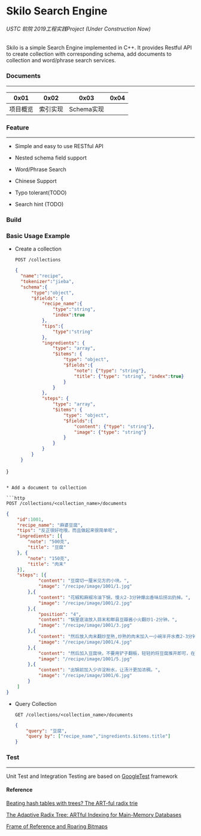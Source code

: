 # Skilo Search Engine

###### USTC  软院  2019工程实践Project (Under Construction Now)
Skilo is a simple Search Engine implemented in C++. It provides Restful API to create collection with corresponding schema, add documents to collection and word/phrase search services.


### Documents

***
| 0x01     | 0x02     | 0x03       | 0x04 |
| -------- | -------- | ---------- | ---- |
| 项目概览 | 索引实现 | Schema实现 |      |


### Feature

***

* Simple and easy to use RESTful API

*   Nested schema field support
*   Word/Phrase Search
*   Chinese Support
*   Typo tolerant(TODO)
*   Search hint (TODO) 

### Build

### Basic Usage Example

* Create a collection

  ```http
  POST /collections
  ```

  ```json
  {
    "name":"recipe",
    "tokenizer":"jieba",
    "schema":{
        "type":"object",
        "$fields": {
            "recipe_name":{
                "type":"string",
                "index":true
            },
            "tips":{
                "type":"string"
            },
            "ingredients": {
                "type": "array",
                "$items": {
                    "type": "object",
                    "$fields":{
                        "note": {"type": "string"},
                        "title": {"type": "string", "index":true}
                    }
                }
            },
            "steps": {
                "type": "array",
                "$items": {
                    "type": "object",
                    "$fields":{
                        "content": {"type": "string"},
                        "image": {"type": "string"}
                    }
                }
            }
        }
    }
}
  ```

* Add a document to collection

  ```http
  POST /collections/<collection_name>/documents
  ```

  ```json
  {
      "id":1001,
      "recipe_name": "麻婆豆腐",
      "tips": "反正很好吃哦，而且做起来很简单呢",
      "ingredients": [{
          "note": "500克",
          "title": "豆腐"
      }, {
          "note": "150克",
          "title": "肉末"
      }],
      "steps": [{
              "content": "豆腐切一厘米见方的小块。",
              "image": "/recipe/image/1001/1.jpg"
          },{
              "content": "花椒和麻椒冷油下锅，慢火2-3分钟爆出香味后捞出扔掉。",
              "image": "/recipe/image/1001/2.jpg"
          },{
              "position": "4",
              "content": "锅里底油放入蒜末和郫县豆瓣酱小火翻炒1-2分钟。",
              "image": "/recipe/image/1001/3.jpg"
          },{
              "content": "然后放入肉末翻炒至熟,炒熟的肉末加入一小碗半开水煮2-3分钟。",
              "image": "/recipe/image/1001/4.jpg"
          },{
              "content": "然后加入豆腐块，不要用铲子翻板，轻轻的将豆腐推开即可，在煮4-5分钟，让豆腐完全入味。",
              "image": "/recipe/image/1001/5.jpg"
          },{
              "content": "出锅前加入少许淀粉水，让汤汁更加浓稠。",
              "image": "/recipe/image/1001/6.jpg"
          }
      ]
  }
  ```
  
* Query Collection

  ```http
  GET /collections/<collection_name>/documents
  ```

  ```json
  {
      "query": "豆腐",
      "query by": ["recipe_name","ingredients.$items.title"]
  }
  ```

  

### Test

***

Unit Test  and Integration Testing are based on [GoogleTest](https://github.com/google/googletest "Title") framework 

#### Reference

[Beating hash tables with trees? The ART-ful radix trie](https://www.the-paper-trail.org/post/art-paper-notes/ "Title")

[The Adaptive Radix Tree: ARTful Indexing for Main-Memory Databases](https://db.in.tum.de/~leis/papers/ART.pdf "Title") 

[Frame of Reference and Roaring Bitmaps](https://www.elastic.co/cn/blog/frame-of-reference-and-roaring-bitmaps "Title") 